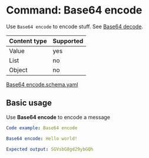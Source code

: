 # Command: Base64 encode

Use `Base64 encode` to encode stuff. See [Base64 decode](Base64%20decode.spec.md).

| Content type | Supported |
|--------------|-----------|
| Value        | yes       |
| List         | no        |
| Object       | no        |

[Base64 encode.schema.yaml](schema/Base64%20encode.schema.yaml)

## Basic usage

Use **Base64 encode** to encode a message

```yaml instacli
Code example: Base64 encode

Base64 encode: Hello world!

Expected output: SGVsbG8gd29ybGQh
```
